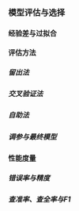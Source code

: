 ### 模型评估与选择

#### 经验差与过拟合

#### 评估方法

##### 留出法

##### 交叉验证法

##### 自助法

##### 调参与最终模型

#### 性能度量

##### 错误率与精度

##### 查准率、查全率与F1
